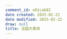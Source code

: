```yaml
---
comment_id: e01cab82
date created: 2025-02-22
date modified: 2025-02-22
draw: null
title: 法国大革命
---
```

